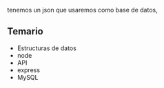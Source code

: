 tenemos un json que usaremos como base de datos,

## Temario

* Estructuras de datos
* node
* API
* express
* MySQL